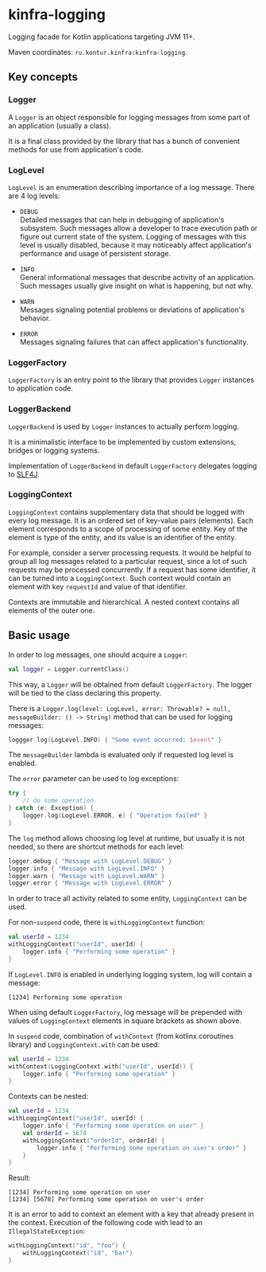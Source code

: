 # kinfra-logging

Logging facade for Kotlin applications targeting JVM 11+.

Maven coordinates: `ru.kontur.kinfra:kinfra-logging`.

## Key concepts

### Logger

A `Logger` is an object responsible for logging messages from some part of an application (usually a class).

It is a final class provided by the library that has a bunch of convenient methods for use from application's code.

### LogLevel

`LogLevel` is an enumeration describing importance of a log message.
There are 4 log levels:
* `DEBUG`  
  Detailed messages that can help in debugging of application's subsystem.
  Such messages allow a developer to trace execution path or figure out current state of the system.
  Logging of messages with this level is usually disabled, because it may noticeably affect
  application's performance and usage of persistent storage.

* `INFO`  
  General informational messages that describe activity of an application.
  Such messages usually give insight on what is happening, but not why.

* `WARN`  
  Messages signaling potential problems or deviations of application's behavior.

* `ERROR`  
  Messages signaling failures that can affect application's functionality.

### LoggerFactory

`LoggerFactory` is an entry point to the library that provides `Logger` instances to application code.

### LoggerBackend

`LoggerBackend` is used by `Logger` instances to actually perform logging.

It is a minimalistic interface to be implemented by custom extensions, bridges or logging systems.

Implementation of `LoggerBackend` in default `LoggerFactory` delegates logging to [SLF4J].

  [SLF4J]: http://www.slf4j.org/

### LoggingContext

`LoggingContext` contains supplementary data that should be logged with every log message.
It is an ordered set of key-value pairs (elements). Each element corresponds to a scope of processing of some entity.
Key of the element is type of the entity, and its value is an identifier of the entity.

For example, consider a server processing requests.
It would be helpful to group all log messages related to a particular request,
since a lot of such requests may be processed concurrently.
If a request has some identifier, it can be turned into a `LoggingContext`.
Such context would contain an element with key `requestId` and value of that identifier.

Contexts are immutable and hierarchical. A nested context contains all elements of the outer one.

## Basic usage

In order to log messages, one should acquire a `Logger`:
```kotlin
val logger = Logger.currentClass()
```
This way, a `Logger` will be obtained from default `LoggerFactory`.
The logger will be tied to the class declaring this property.

There is a `Logger.log(level: LogLevel, error: Throwable? = null, messageBuilder: () -> String)` method
that can be used for logging messages:
```kotlin
loggger.log(LogLevel.INFO) { "Some event occurred: $event" }
```
The `messageBuilder` lambda is evaluated only if requested log level is enabled.

The `error` parameter can be used to log exceptions:
```kotlin
try {
    // do some operation
} catch (e: Exception) {
    logger.log(LogLevel.ERROR, e) { "Operation failed" }
}
```

The `log` method allows choosing log level at runtime, but usually it is not needed, so there are shortcut methods
for each level:
```kotlin
logger.debug { "Message with LogLevel.DEBUG" }
logger.info { "Message with LogLevel.INFO" }
logger.warn { "Message with LogLevel.WARN" }
logger.error { "Message with LogLevel.ERROR" }
```

In order to trace all activity related to some entity, `LoggingContext` can be used.

For non-`suspend` code, there is `withLoggingContext` function:
```kotlin
val userId = 1234
withLoggingContext("userId", userId) {
    logger.info { "Performing some operation" }
}
```
If `LogLevel.INFO` is enabled in underlying logging system, log will contain a message:
```
[1234] Performing some operation
```
When using default `LoggerFactory`, log message will be prepended
with values of `LoggingContext` elements in square brackets as shown above.

In `suspend` code, combination of `withContext` (from kotlinx.coroutines library) and `LoggingContext.with` can be used:
```kotlin
val userId = 1234
withContext(LoggingContext.with("userId", userId)) {
    logger.info { "Performing some operation" }
}
```

Contexts can be nested:
```kotlin
val userId = 1234
withLoggingContext("userId", userId) {
    logger.info { "Performing some operation on user" }
    val orderId = 5678
    withLoggingContext("orderId", orderId) {
        logger.info { "Performing some operation on user's order" }
    }
}
```

Result:
```
[1234] Performing some operation on user
[1234] [5678] Performing some operation on user's order
```

It is an error to add to context an element with a key that already present in the context.
Execution of the following code with lead to an `IllegalStateException`:
```kotlin
withLoggingContext("id", "foo") {
    withLoggingContext("id", "bar")
}
```
